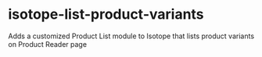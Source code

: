 # isotope-list-product-variants
Adds a customized Product List module to Isotope that lists product variants on Product Reader page
